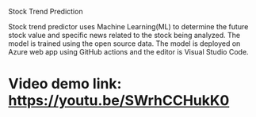 Stock Trend Prediction

Stock trend predictor uses Machine Learning(ML) to determine the future stock value and specific news related to the stock being analyzed. The model is trained using the open source data. The model is deployed on  Azure web app using GitHub actions and the editor is Visual Studio Code. 
# Video demo link: https://youtu.be/SWrhCCHukK0
